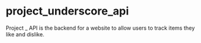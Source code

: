 # project_underscore_api

Project _ API is the backend for a website to allow users to track items they like and dislike.
